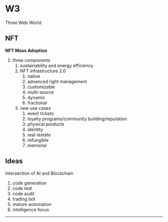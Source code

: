 # W3
Three Web World

## NFT

**NFT Mass Adoption**

1. three components
   1. sustainability and energy efficiency
   2. NFT infrastructure 2.0
      1. native
      2. advanced right management
      3. customizable
      4. multi-source
      5. dynamic
      6. fractional      
   3. new use cases
      1. event tickets
      2. loyalty programs/community building/reputation
      3. physical products
      4. identity
      5. real restate
      6. refungible
      7. memorial

## Ideas

Intersection of AI and Blockchain

1. code generation
2. code test
3. code audit
4. trading bot
5. mature automation
6. intelligence focus

---


